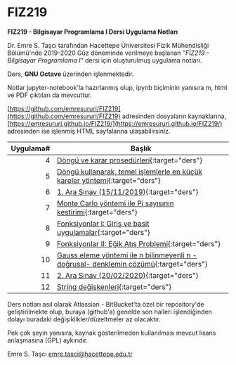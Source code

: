 # FIZ219
**FIZ219 - Bilgisayar Programlama I Dersi Uygulama Notları**

Dr. Emre S. Taşcı tarafından Hacettepe Üniversitesi Fizik Mühendisliği Bölümü'nde 2019-2020 Güz döneminde verilmeye başlanan _"FİZ219 - Bilgisayar Programlama I"_ dersi için oluşturulmuş uygulama notları.

Ders, **GNU Octave** üzerinden işlenmektedir.

Notlar jupyter-notebook'la hazırlanmış olup, ipynb biçiminin yanısıra m, html ve PDF çıktıları da mevcuttur.

[https://github.com/emresururi/FIZ219](https://github.com/emresururi/FIZ219) adresinden dosyaların kaynaklarına, [https://emresururi.github.io/FIZ219/](https://emresururi.github.io/FIZ219/) adresinden ise işlenmiş HTML sayfalarına ulaşabilirsiniz.

Uygulama#|Başlık
---:|---
4|[Döngü ve karar prosedürleri](FIZ219_EST_UygulamaNotlari_04_for_while_if.html){:target="ders"}
5|[Döngü kullanarak, temel işlemlerle en küçük kareler yöntemi](FIZ219_EST_UygulamaNotlari_05_En_kucuk_kareler.html){:target="ders"}
6|[1. Ara Sınav (15/11/2019)](FIZ219_EST_UygulamaNotlari_06_AraSinav1.html){:target="ders"}
7|[Monte Carlo yöntemi ile Pi sayısının kestirimi](FIZ219_EST_UygulamaNotlari_07_Monte_Carlo_Yontemi_ile_Pi.html){:target="ders"}
8|[Fonksiyonlar I: Giriş ve basit uygulamalar](FIZ219_EST_UygulamaNotlari_08_Fonksiyonlar_Giris_ve_Basit_Uygulamalar.html){:target="ders"}
9|[Fonksiyonlar II: Eğik Atış Problemi](FIZ219_EST_UygulamaNotlari_09_Fonksiyonlar_Egik_Atis_Problemi.html){:target="ders"}
10|[Gauss eleme yöntemi ile n bilinmeyenli n -doğrusal- denklemin çözümü](FIZ219_EST_UygulamaNotlari_10_Gauss_Eleme_Yontemi_ile_nxn_Dogrusal_Denklem_Cozumu.html){:target="ders"}
11|[2. Ara Sınav (20/02/2020)](FIZ219_EST_UygulamaNotlari_11_AraSinav2.html){:target="ders"}
12|[String değişkenleri](FIZ219_EST_UygulamaNotlari_12_String_Degiskenleri.html){:target="ders"}

Ders notları asıl olarak Atlassian - BitBucket'ta özel bir repository'de geliştirilmekte olup, buraya (github'a) genelde son halleri işlendiğinden dolayı buradaki değişiklikler/düzeltmeler az olacaktır.

Pek çok şeyin yanısıra, kaynak gösterilmeden kullanılması mevcut lisans anlaşmasına (GPL) aykırıdır.

Emre S. Taşcı <emre.tasci@hacettepe.edu.tr>
